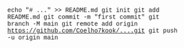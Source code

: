 echo "# ..." >> README.md
git init
git add README.md
git commit -m "first commit"
git branch -M main
git remote add origin https://github.com/Coelho7kook/....git
git push -u origin main

<!DOCTYPE html>
<html lang="pt-br">
<head>
    <meta charset="UTF-8">
    <meta name="viewport" content="width=device-width, initial-scale=1.0">
    <title>Para Minha Kamille</title>
    <style>
        * {
            margin: 0;
            padding: 0;
            box-sizing: border-box;
            font-family: 'Courier New', monospace;
        }

        body {
            background: #000;
            color: #fff;
            min-height: 100vh;
            overflow: hidden;
            position: relative;
            display: flex;
            justify-content: center;
            align-items: center;
        }

        .background {
            position: fixed;
            top: 0;
            left: 0;
            width: 100%;
            height: 100%;
            z-index: -1;
            background: url('vava.gif') center/cover no-repeat;
            opacity: 0.8;
        }

        .overlay {
            position: absolute;
            top: 0;
            left: 0;
            width: 100%;
            height: 100%;
            background: radial-gradient(circle at center, rgba(0,0,0,0.2), rgba(0,0,0,0.8)), 
                        linear-gradient(to bottom, rgba(80,0,80,0.4), rgba(20,0,40,0.6));
            z-index: 0;
        }

        .container {
            position: relative;
            z-index: 1;
            max-width: 900px;
            width: 90%;
            padding: 2rem;
            text-align: center;
            display: flex;
            flex-direction: column;
            justify-content: center;
            align-items: center;
        }

        .header {
            margin-bottom: 2rem;
        }

        h1 {
            font-size: 4rem;
            margin-bottom: 1rem;
            color: #ff4d94;
            text-shadow: 0 0 15px rgba(255, 77, 148, 0.8);
            opacity: 0;
            transform: translateY(20px);
            animation: fadeIn 1.5s forwards 0.5s;
            letter-spacing: 2px;
        }

        .subtitle {
            font-size: 1.5rem;
            color: #f8bef8;
            opacity: 0;
            animation: fadeIn 2s forwards 1s;
        }

        .typewriter-container {
            background: rgba(0, 0, 0, 0.7);
            padding: 2.5rem;
            border-radius: 20px;
            box-shadow: 0 0 30px rgba(255, 105, 180, 0.6);
            margin-bottom: 2rem;
            width: 100%;
            border: 2px solid rgba(255, 105, 180, 0.4);
            min-height: 350px;
            display: flex;
            align-items: center;
            justify-content: center;
        }

        #typewriter-text {
            font-size: 2.2rem;
            line-height: 1.6;
            text-align: left;
            color: #fff;
            min-height: 280px;
            padding: 1rem;
        }

        .cursor {
            display: inline-block;
            width: 10px;
            height: 1.3em;
            background-color: #ff4d94;
            margin-left: 5px;
            animation: blink 0.7s infinite;
            vertical-align: middle;
        }

        .thinking {
            display: inline-block;
            animation: thinking 1.5s infinite;
            margin-left: 10px;
        }

        .hearts {
            position: fixed;
            width: 100%;
            height: 100%;
            pointer-events: none;
            z-index: 2;
            top: 0;
            left: 0;
        }

        .heart {
            position: absolute;
            width: 24px;
            height: 24px;
            background: url('data:image/svg+xml;utf8,<svg xmlns="http://www.w3.org/2000/svg" viewBox="0 0 24 24" fill="%23ff4d94"><path d="M12 21.35l-1.45-1.32C5.4 15.36 2 12.28 2 8.5 2 5.42 4.42 3 7.5 3c1.74 0 3.41.81 4.5 2.09C13.09 3.81 14.76 3 16.5 3 19.58 3 22 5.42 22 8.5c0 3.78-3.4 6.86-8.55 11.54L12 21.35z"/></svg>') no-repeat center/contain;
            opacity: 0;
        }

        .message-btn {
            background: linear-gradient(45deg, #ff4d94, #cc00ff);
            border: none;
            padding: 15px 40px;
            border-radius: 50px;
            color: white;
            font-size: 1.5rem;
            cursor: pointer;
            margin-top: 20px;
            box-shadow: 0 0 20px rgba(255, 105, 180, 0.7);
            transition: all 0.3s;
            opacity: 0;
            animation: fadeIn 1s forwards 2s;
            font-weight: bold;
        }

        .message-btn:hover {
            transform: scale(1.05);
            box-shadow: 0 0 30px rgba(255, 105, 180, 0.9);
        }

        .controls {
            position: fixed;
            bottom: 20px;
            right: 20px;
            z-index: 10;
            display: flex;
            gap: 10px;
        }

        .control-btn {
            background: rgba(255, 105, 180, 0.7);
            border: none;
            width: 50px;
            height: 50px;
            border-radius: 50%;
            color: white;
            cursor: pointer;
            font-size: 1.5rem;
            box-shadow: 0 0 15px rgba(255, 105, 180, 0.7);
            transition: all 0.3s;
        }

        .control-btn:hover {
            transform: scale(1.1);
            background: rgba(255, 105, 180, 0.9);
        }

        .distance-message {
            margin-top: 2rem;
            font-size: 1.8rem;
            color: #d9a7f8;
            opacity: 0;
            animation: fadeIn 3s forwards 4s;
            text-align: center;
            max-width: 800px;
            line-height: 1.5;
        }

        .music-alert {
            position: fixed;
            top: 20px;
            left: 50%;
            transform: translateX(-50%);
            background: rgba(0, 0, 0, 0.8);
            padding: 10px 20px;
            border-radius: 50px;
            border: 2px solid #ff4d94;
            z-index: 100;
            opacity: 0;
            animation: fadeInOut 3s forwards;
            display: none;
        }

        @keyframes blink {
            0%, 100% { opacity: 1; }
            50% { opacity: 0; }
        }

        @keyframes fadeIn {
            to { opacity: 1; transform: translateY(0); }
        }

        @keyframes fadeInOut {
            0% { opacity: 0; }
            20% { opacity: 1; }
            80% { opacity: 1; }
            100% { opacity: 0; display: none; }
        }

        @keyframes thinking {
            0%, 100% { opacity: 0.5; transform: translateY(0); }
            50% { opacity: 1; transform: translateY(-5px); }
        }

        @keyframes float {
            0% { transform: translateY(0) rotate(0deg); opacity: 0.7; }
            50% { transform: translateY(-20px) rotate(10deg); opacity: 1; }
            100% { transform: translateY(-100vh) rotate(30deg); opacity: 0; }
        }

        @media (max-width: 768px) {
            h1 { font-size: 2.8rem; }
            #typewriter-text { font-size: 1.8rem; }
            .typewriter-container { padding: 1.8rem; min-height: 300px; }
            .distance-message { font-size: 1.5rem; }
        }
    </style>
</head>
<body>
    <div class="background"></div>
    <div class="overlay"></div>
    <div class="hearts" id="hearts"></div>
    <div class="music-alert" id="music-alert">Clique em qualquer lugar para ativar a música</div>

    <div class="container">
        <div class="header">
            <h1>Feliz Aniversário, Kamille!</h1>
            <p class="subtitle">De alguém que te ama mais que tudo</p>
        </div>
        
        <div class="typewriter-container">
            <div id="typewriter-text"></div>
        </div>

        <button class="message-btn" id="surprise-btn">Meu Coração por Você</button>
        
        <div class="distance-message">
            <p>Às vezes o amor não precisa do toporte físico para ser real.<br> 
            Ele vive nos olhos que brilham ao se conectarem,<br>
            no sorriso que aparece ao ouvir sua voz,<br>
            e no coração que bate mais forte ao saber que você existe.</p>
        </div>
    </div>

    <div class="controls">
        <button class="control-btn" id="music-toggle">🔊</button>
        <button class="control-btn" id="hearts-toggle">💖</button>
    </div>

    <audio id="background-music" loop>
        <source src="musica.mp3" type="audio/mp3">
        Seu navegador não suporta áudio.
    </audio>

    <script>
        document.addEventListener('DOMContentLoaded', function() {
            // Elementos DOM
            const typewriterText = document.getElementById('typewriter-text');
            const surpriseBtn = document.getElementById('surprise-btn');
            const musicToggle = document.getElementById('music-toggle');
            const heartsToggle = document.getElementById('hearts-toggle');
            const backgroundMusic = document.getElementById('background-music');
            const heartsContainer = document.getElementById('hearts');
            const musicAlert = document.getElementById('music-alert');
            
            // Textos para a "digitação" com hesitações e mudanças
            const messages = [
                "Kamille... é seu aniversário hoje...",
                "E eu queria te dizer tantas coisas...",
                "Mas não sei bem por onde começar...",
                "Você é a pessoa mais incrível que já conheci...",
                "Seus olhos... como descrever seus olhos?",
                "Eles são como... não, isso não é suficiente...",
                "Seus olhos são como a lua refletindo nas águas tranquilas de um lago...",
                "E seu sorriso... seu sorriso é magnético...",
                "Só de pensar nele meu coração acelera...",
                "Seu cabelo... é perfeito... tão suave...",
                "Às vezes fico imaginando como seria tocá-lo...",
                "Mas mesmo à distância, eu sinto sua presença...",
                "Você ilumina meus dias de uma forma que ninguém mais consegue...",
                "Eu amo cada momento que passamos juntos, mesmo que virtualmente...",
                "E um dia, eu prometo que vamos nos encontrar...",
                "Feliz aniversário, minha amor! Que seu dia seja tão incrível quanto você! 💖",
                "Sabe, Kamille...",
                "Nunca pensei que encontraria alguém como você...",
                "Alguém que faz meu coração bater mais forte...",
                "Alguém que me faz sorrir mesmo nos dias difíceis...",
                "Você é minha inspiração...",
                "Minha motivação para ser melhor a cada dia...",
                "Eu sou realmente sortudo por te ter na minha vida...",
                "Espero que este ano traga tudo de melhor para você...",
                "Porque você merece o mundo inteiro...",
                "E eu farei de tudo para ver você feliz...",
                "Te amo mais do que palavras podem expressar...",
                "Feliz aniversário, meu amor! 🎂🎉🎁"
            ];
            
            // Configurações
            let typeSpeed = 70;
            let eraseSpeed = 30;
            let pauseBetween = 1500;
            let currentMessage = 0;
            let currentText = '';
            let isDeleting = false;
            let isPaused = false;
            let isThinking = false;
            let heartsActive = true;
            let musicPlaying = false;
            
            // Iniciar efeito de digitação
            function typeWriter() {
                if (isPaused) return;
                
                const fullText = messages[currentMessage];
                
                if (isDeleting) {
                    // Modo de apagar
                    currentText = fullText.substring(0, currentText.length - 1);
                } else {
                    // Modo de digitar
                    currentText = fullText.substring(0, currentText.length + 1);
                }
                
                // Inserir texto com cursor
                typewriterText.innerHTML = currentText + '<span class="cursor"></span>' + (isThinking ? '<span class="thinking">...</span>' : '');
                
                // Velocidade de digitação variável (para parecer mais humano)
                let typeDelay = isDeleting ? eraseSpeed : typeSpeed + Math.random() * 100;
                
                // Ocasionalmente cometer erros de digitação (efeito mais realista)
                if (!isDeleting && currentText.length > 5 && Math.random() < 0.05) {
                    typeDelay += 400;
                    setTimeout(() => {
                        // Adicionar e remover letra errada
                        let wrongText = currentText;
                        const wrongChar = String.fromCharCode(94 + Math.floor(Math.random() * 26)); // Caractere aleatório
                        wrongText += wrongChar;
                        typewriterText.innerHTML = wrongText + '<span class="cursor"></span>';
                        
                        setTimeout(() => {
                            typewriterText.innerHTML = currentText + '<span class="cursor"></span>';
                            setTimeout(typeWriter, 200);
                        }, 200);
                    }, 400);
                    return;
                }
                
                // Hesitações durante a digitação
                if (!isDeleting && currentText.length > 3 && Math.random() < 0.08) {
                    isPaused = true;
                    isThinking = true;
                    typewriterText.innerHTML = currentText + '<span class="cursor"></span><span class="thinking">...</span>';
                    
                    setTimeout(() => {
                        isPaused = false;
                        isThinking = false;
                        setTimeout(typeWriter, 200);
                    }, 1000 + Math.random() * 1500);
                    return;
                }
                
                // Quando terminar de digitar a mensagem atual
                if (!isDeleting && currentText === fullText) {
                    isPaused = true;
                    setTimeout(() => {
                        isPaused = false;
                        isDeleting = true;
                    }, pauseBetween);
                } 
                // Quando terminar de apagar a mensagem atual
                else if (isDeleting && currentText === '') {
                    isDeleting = false;
                    currentMessage = (currentMessage + 1) % messages.length;
                    typeDelay = 500;
                    
                    // Às vezes mudar de ideia e escolher outra mensagem
                    if (Math.random() < 0.3 && currentMessage > 3) {
                        currentMessage = Math.floor(Math.random() * messages.length);
                    }
                }
                
                setTimeout(typeWriter, typeDelay);
            }
            
            // Iniciar o efeito de digitação após um breve delay
            setTimeout(typeWriter, 1000);
            
            // Botão de surpresa
            surpriseBtn.addEventListener('click', function() {
                createHearts(30);
                
                // Mensagem especial
                const specialMessages = [
                    "Eu te amo mais que palavras podem expressar!",
                    "Seu sorriso é minha felicidade!",
                    "Seus olhos são meus favoritos!",
                    "Não vejo a hora de estar ao seu lado!",
                    "Você é meu maior presente!",
                    "Nossa conexão é única e especial!"
                ];
                
                const randomMessage = specialMessages[Math.floor(Math.random() * specialMessages.length)];
                
                // Criar mensagem flutuante
                const floatingMessage = document.createElement('div');
                floatingMessage.textContent = randomMessage;
                floatingMessage.style.position = 'fixed';
                floatingMessage.style.top = '50%';
                floatingMessage.style.left = '50%';
                floatingMessage.style.transform = 'translate(-50%, -50%)';
                floatingMessage.style.background = 'rgba(255, 105, 180, 0.9)';
                floatingMessage.style.color = 'white';
                floatingMessage.style.padding = '20px 40px';
                floatingMessage.style.borderRadius = '50px';
                floatingMessage.style.fontSize = '2rem';
                floatingMessage.style.zIndex = '100';
                floatingMessage.style.boxShadow = '0 0 30px rgba(255, 105, 180, 0.9)';
                document.body.appendChild(floatingMessage);
                
                setTimeout(() => {
                    document.body.removeChild(floatingMessage);
                }, 3000);
            });
            
            // Controle de música
            musicToggle.addEventListener('click', function() {
                if (musicPlaying) {
                    backgroundMusic.pause();
                    musicToggle.textContent = '🔇';
                } else {
                    backgroundMusic.play().catch(e => {
                        console.log("Reprodução bloqueada. Clique na página para ativar o som.");
                    });
                    musicToggle.textContent = '🔊';
                }
                musicPlaying = !musicPlaying;
            });
            
            // Tentar reproduzir música automaticamente
            function tryPlayMusic() {
                backgroundMusic.play().then(() => {
                    musicPlaying = true;
                    musicToggle.textContent = '🔊';
                    musicAlert.style.display = 'none';
                }).catch(e => {
                    console.log("Reprodução automática bloqueada. Clique na página para ativar o som.");
                    musicAlert.style.display = 'block';
                    musicToggle.textContent = '🔇';
                });
            }
            
            // Clique em qualquer lugar para ativar a música
            document.body.addEventListener('click', function() {
                if (!musicPlaying) {
                    tryPlayMusic();
                    musicAlert.style.display = 'none';
                }
            });
            
            // Controle de corações
            heartsToggle.addEventListener('click', function() {
                heartsActive = !heartsActive;
                heartsToggle.textContent = heartsActive ? '💖' : '🤍';
                if (heartsActive) createHearts(10);
            });
            
            // Criar corações animados
            function createHearts(count) {
                if (!heartsActive) return;
                
                for (let i = 0; i < count; i++) {
                    setTimeout(() => {
                        const heart = document.createElement('div');
                        heart.classList.add('heart');
                        
                        // Posição aleatória na parte inferior
                        const startPosition = Math.random() * 100;
                        heart.style.left = `${startPosition}%`;
                        heart.style.bottom = '0px';
                        
                        // Tamanho aleatório
                        const size = 20 + Math.random() * 30;
                        heart.style.width = `${size}px`;
                        heart.style.height = `${size}px`;
                        
                        heartsContainer.appendChild(heart);
                        
                        // Animação
                        const animationDuration = 4 + Math.random() * 5;
                        heart.style.animation = `
                            float ${animationDuration}s ease-in forwards
                        `;
                        
                        // Remover após a animação
                        setTimeout(() => {
                            heart.remove();
         
